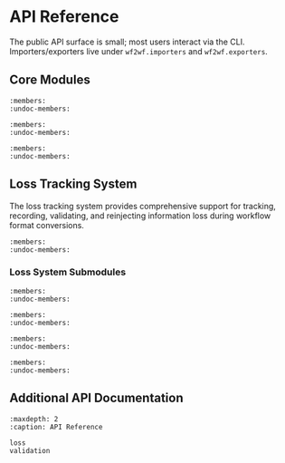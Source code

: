 # API Reference

The public API surface is small; most users interact via the CLI. Importers/exporters live under `wf2wf.importers` and `wf2wf.exporters`.

## Core Modules

```{automodule} wf2wf.core
:members:
:undoc-members:
```

```{automodule} wf2wf.environ
:members:
:undoc-members:
```

```{automodule} wf2wf.validate
:members:
:undoc-members:
```

## Loss Tracking System

The loss tracking system provides comprehensive support for tracking, recording, validating, and reinjecting information loss during workflow format conversions.

```{automodule} wf2wf.loss
:members:
:undoc-members:
```

### Loss System Submodules

```{automodule} wf2wf.loss.core
:members:
:undoc-members:
```

```{automodule} wf2wf.loss.context_detection
:members:
:undoc-members:
```

```{automodule} wf2wf.loss.export
:members:
:undoc-members:
```

```{automodule} wf2wf.loss.import_
:members:
:undoc-members:
```

## Additional API Documentation

```{toctree}
:maxdepth: 2
:caption: API Reference

loss
validation
```
